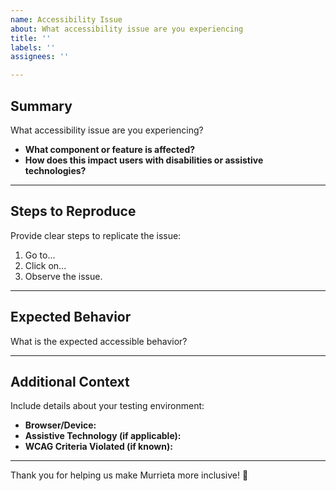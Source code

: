 ```yaml
---
name: Accessibility Issue 
about: What accessibility issue are you experiencing
title: ''
labels: ''
assignees: ''

---
```



## Summary  

What accessibility issue are you experiencing?  

- **What component or feature is affected?**  
- **How does this impact users with disabilities or assistive technologies?**  

---

## Steps to Reproduce  

Provide clear steps to replicate the issue:  

1. Go to...  
2. Click on...  
3. Observe the issue.  

---

## Expected Behavior  

What is the expected accessible behavior?  

---

## Additional Context  

Include details about your testing environment:  

- **Browser/Device:**  
- **Assistive Technology (if applicable):**  
- **WCAG Criteria Violated (if known):**  

---

Thank you for helping us make Murrieta more inclusive! 🌟  
